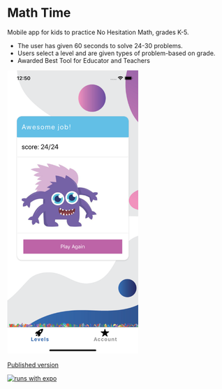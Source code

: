 # Math Time
Mobile app for kids to practice No Hesitation Math, grades K-5. 

* The user has given 60 seconds to solve 24-30 problems.
* Users select a level and are given types of problem-based on grade. 
* Awarded Best Tool for Educator and Teachers


<img src="assets/screen-shot.png" alt="app" width="300"/>

[Published version](https://exp.host/@alenai/MathTime)

[![runs with expo](https://img.shields.io/badge/Runs%20with%20Expo-000.svg?style=flat-square&logo=EXPO&labelColor=f3f3f3&logoColor=000)](https://expo.io/)


